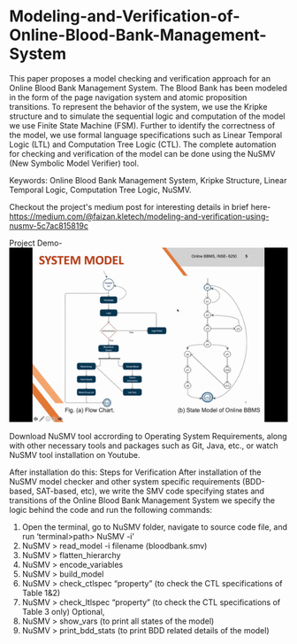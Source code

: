 # Modeling-and-Verification-of-Online-Blood-Bank-Management-System

This paper proposes a model checking and verification approach for an Online Blood Bank Management System. The Blood Bank has been modeled in the form of the page navigation system and atomic proposition transitions. To represent the behavior of the system, we use the Kripke structure and to simulate the sequential logic and computation of the model we use Finite State Machine (FSM). Further to identify the correctness of the model, we use formal language specifications such as Linear Temporal Logic (LTL) and Computation Tree Logic (CTL). The complete automation for checking and verification of the model can be done using the NuSMV (New Symbolic Model Verifier) tool.

Keywords: Online Blood Bank Management System, Kripke Structure, Linear Temporal Logic, Computation Tree Logic, NuSMV.

Checkout the project's medium post for interesting details in brief here- https://medium.com/@faizan.kletech/modeling-and-verification-using-nusmv-5c7ac815819c

Project Demo-
![](demo5.gif)

Download NuSMV tool accrording to Operating System Requirements, along with other necessary tools and packages such as Git, Java, etc., or watch NuSMV tool installation on Youtube.

After installation do this:
Steps for Verification
After installation of the NuSMV model checker and other system specific requirements (BDD-based, SAT-based, etc), we write the SMV code specifying states and transitions of the
Online Blood Bank Management System we specify the logic behind the code and run the following commands:
1. Open the terminal, go to NuSMV folder, navigate to source code file, and run ‘terminal>path> NuSMV -i’
2. NuSMV > read_model -i filename (bloodbank.smv)
3. NuSMV > flatten_hierarchy
4. NuSMV > encode_variables
5. NuSMV > build_model
6. NuSMV > check_ctlspec “property” (to check the CTL specifications of Table 1&2)
7. NuSMV > check_ltlspec “property” (to check the CTL specifications of Table 3 only)
Optional,
8. NuSMV > show_vars (to print all states of the model)
9. NuSMV > print_bdd_stats (to print BDD related details of the model)
